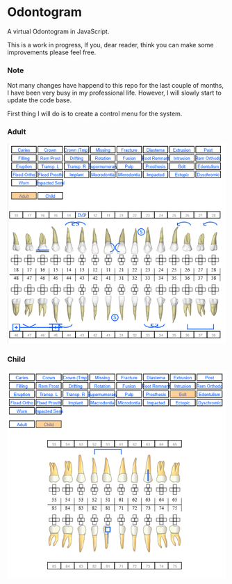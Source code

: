 # Odontogram
A virtual Odontogram in JavaScript.


This is a work in progress, If you, dear reader, think you can make some improvements please feel free.


### Note
Not many changes have happend to this repo for the last couple of months, I have been very busy in my professional life. However, I will slowly start to update the code base. 

First thing I will do is to create a control menu for the system.

### Adult
![odontograma](docs/preview_adult_teeth.png)



### Child
![odontograma](docs/preview_child_teeth.png)